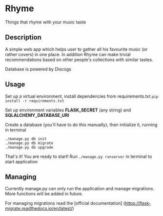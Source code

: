# Rhyme
Things that rhyme with your music taste

## Description

A simple web app which helps user to gather all his favourite music (or rather covers) in one place. In addition Rhyme can make trivial 
recommendations based on other people's collections with similar tastes.

Database is powered by Discogs

## Usage

Set up a virtual environment, install dependencies from requirements.txt
`pip install -r requirements.txt`

Set up environment variables **FLASK_SECRET** (any string) and **SQLALCHEMY_DATABASE_URI**

Create a database (you'll have to do this manually), then initialize it, running in terminal
```
./manage.py db init
./manage.py db migrate
./manage.py db upgrade
```
That's it! You are ready to start! Run `./manage.py runserver` in terminal to start application

## Managing

Currently manage.py can only run the application and manage migrations. More functions will be added in future. 

For managing migrations read the [official documentation] (https://flask-migrate.readthedocs.io/en/latest/)
